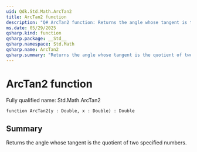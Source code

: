 ```yaml
---
uid: Qdk.Std.Math.ArcTan2
title: ArcTan2 function
description: "Q# ArcTan2 function: Returns the angle whose tangent is the quotient of two specified numbers."
ms.date: 05/29/2025
qsharp.kind: function
qsharp.package: __Std__
qsharp.namespace: Std.Math
qsharp.name: ArcTan2
qsharp.summary: "Returns the angle whose tangent is the quotient of two specified numbers."
---
```


# ArcTan2 function

Fully qualified name: Std.Math.ArcTan2

```qsharp
function ArcTan2(y : Double, x : Double) : Double
```

## Summary
Returns the angle whose tangent is the quotient of two specified numbers.
